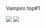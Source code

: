 Vampiro top#1

<div> 
  <a href="https://www.instagram.com/miguel.augusto.12/" target="_blank"><img src="https://img.shields.io/badge/-Instagram-%23E4405F&color=green?style=for-the-badge&logo=instagram&logoColor=white" target="_blank"></a>
  <a href = "mailto:miguelaugusto0809@gmail.com"><img src="https://img.shields.io/badge/-Gmail-%23333?style=for-the-badge&logo=gmail&logoColor=white" target="_blank"></a>
 

 
</div>
